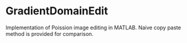# GradientDomainEdit
Implementation of Poission image editing in MATLAB.
Naive copy paste method is provided for comparison.


